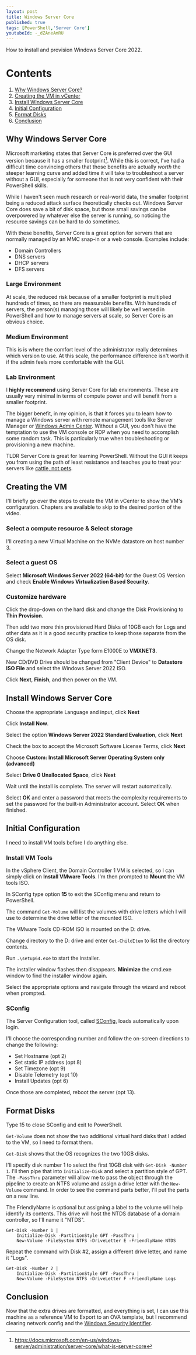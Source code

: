 ```yaml
---
layout: post
title: Windows Server Core
published: true
tags: [PowerShell,'Server Core']
youtubeId: -_dZAneAmRU
---
```


How to install and provision Windows Server Core 2022.


# Contents

1. [Why Windows Server Core?](#why-windows-server-core)
2. [Creating the VM in vCenter](#creating-the-vm)
3. [Install Windows Server Core](#install-windows-server-core)
4. [Initial Configuration](#initial-configuration)
5. [Format Disks](#format-disks)
6. [Conclusion](#conclusion)

## Why Windows Server Core

Microsoft marketing states that Server Core is preferred over the GUI version because it has a smaller footprint[^1].
While this is correct, I've had a difficult time convincing others that those benefits are actually *worth* the steeper learning curve and added time it will take to troubleshoot a server without a GUI, especially for someone that is not very confident with their PowerShell skills.

While I haven't seen much research or real-world data, the smaller footprint being a reduced attack surface theoretically checks out.
Windows Server Core does save a bit of disk space, but those small savings can be overpowered by whatever else the server is running, so noticing the resource savings can be hard to do sometimes.

With these benefits, Server Core is a great option for servers that are normally managed by an MMC snap-in or a web console.
Examples include:

* Domain Controllers
* DNS servers
* DHCP servers
* DFS servers

### Large Environment

At scale, the reduced risk because of a smaller footprint is multiplied hundreds of times, so there are measurable benefits.
With hundreds of servers, the person(s) managing those will likely be well versed in PowerShell and how to manage servers at scale, so Server Core is an obvious choice.

### Medium Environment

This is is where the comfort level of the administrator really determines which version to use.
At this scale, the performance difference isn't worth it if the admin feels more comfortable with the GUI.

### Lab Environment

I **highly recommend** using Server Core for lab environments.
These are usually very minimal in terms of compute power and will benefit from a smaller footprint.

The bigger benefit, in my opinion, is that it forces you to learn how to manage a Windows server with remote management tools like Server Manager or [Windows Admin Center](https://docs.microsoft.com/en-us/windows-server/manage/windows-admin-center/overview).
Without a GUI, you don't have the temptation to use the VM console or RDP when you need to accomplish some random task.
This is particularly true when troubleshooting or provisioning a new machine.

TLDR Server Core is great for learning PowerShell.
Without the GUI it keeps you from using the path of least resistance and teaches you to treat your servers like [cattle, not pets](http://cloudscaling.com/blog/cloud-computing/the-history-of-pets-vs-cattle/).



## Creating the VM

I'll briefly go over the steps to create the VM in vCenter to show the VM's configuration. Chapters are available to skip to the desired portion of the video.

### Select a compute resource & Select storage

I'll creating a new Virtual Machine on the NVMe datastore on host number 3.

### Select a guest OS

Select **Microsoft Windows Server 2022 (64-bit)** for the Guest OS Version and check **Enable Windows Virtualization Based Security**.

### Customize hardware

Click the drop-down on the hard disk and change the Disk Provisioning to **Thin Provision**.

Then add two more thin provisioned Hard Disks of 10GB each for Logs and other data as it is a good security practice to keep those separate from the OS disk.

Change the Network Adapter Type form E1000E to **VMXNET3**.

New CD/DVD Drive should be changed from "Client Device" to **Datastore ISO File** and select the Windows Server 2022 ISO.


Click **Next**, **Finish**, and then power on the VM.

## Install Windows Server Core

Choose the appropriate Language and input, click **Next**

Click **Install Now**.

Select the option **Windows Server 2022 Standard Evaluation**, click **Next**

Check the box to accept the Microsoft Software License Terms, click **Next**

Choose **Custom: Install Microsoft Server Operating System only (advanced)**

Select **Drive 0 Unallocated Space**, click **Next**

Wait until the install is complete. The server will restart automatically.

Select **OK** and enter a password that meets the complexity requirements to set the password for the built-in Administrator account.
Select **OK** when finished.


## Initial Configuration

I need to install VM tools before I do anything else.

### Install VM Tools

In the vSphere Client, the Domain Controller 1 VM is selected, so I can simply click on **Install VMware Tools**. 
I'm then prompted to **Mount** the VM tools ISO.

In SConfig type option **15** to exit the SConfig menu and return to PowerShell.

The command `Get-Volume` will list the volumes with drive letters which I will use to determine the drive letter of the mounted ISO.

The VMware Tools CD-ROM ISO is mounted on the D: drive.

Change directory to the D: drive and enter `Get-ChildItem` to list the directory contents.

Run `.\setup64.exe` to start the installer.

The installer window flashes then disappears. **Minimize** the cmd.exe window to find the installer window again.

Select the appropriate options and navigate through the wizard and reboot when prompted.

### SConfig

The Server Configuration tool, called [SConfig](https://docs.microsoft.com/en-us/windows-server/administration/server-core/server-core-sconfig), loads automatically upon login.

I'll choose the corresponding number and follow the on-screen directions to change the following:

* Set Hostname (opt 2)
* Set static IP address (opt 8)
* Set Timezone (opt 9)
* Disable Telemetry (opt 10)
* Install Updates (opt 6)

Once those are completed, reboot the server (opt 13).

## Format Disks

Type 15 to close SConfig and exit to PowerShell.

`Get-Volume` does not show the two additional virtual hard disks that I added to the VM, so I need to format them.

`Get-Disk` shows that the OS recognizes the two 10GB disks.

I'll specify disk number 1 to select the first 10GB disk with `Get-Disk -Number 1`.
I'll then pipe that into `Initialize-Disk` and select a partition style of GPT.
The `-PassThru` parameter will allow me to pass the object through the pipeline to create an NTFS volume and assign a drive letter with the `New-Volume` command.
In order to see the command parts better, I'll put the parts on a new line.

The FriendlyName is optional but assigning a label to the volume will help identify its contents.
This drive will host the NTDS database of a domain controller, so I'll name it "NTDS".

````posh
Get-Disk -Number 1 |
    Initialize-Disk -PartitionStyle GPT -PassThru |
    New-Volume -FileSystem NTFS -DriveLetter E -FriendlyName NTDS 
````

Repeat the command with Disk #2, assign a different drive letter, and name it "Logs".

````posh
Get-Disk -Number 2 |
    Initialize-Disk -PartitionStyle GPT -PassThru |
    New-Volume -FileSystem NTFS -DriveLetter F -FriendlyName Logs 
````

## Conclusion

Now that the extra drives are formatted, and everything is set, I can use this machine as a reference VM to Export to an OVA template, but I recommend clearing network config and the [Windows Security Identifier](https://techcommunity.microsoft.com/t5/windows-blog-archive/the-machine-sid-duplication-myth-and-why-sysprep-matters/ba-p/723859).



[^1]: https://docs.microsoft.com/en-us/windows-server/administration/server-core/what-is-server-core
[^2]: https://www.stigviewer.com/stig/microsoft_windows_server_2019/2021-03-05/finding/V-205723 
